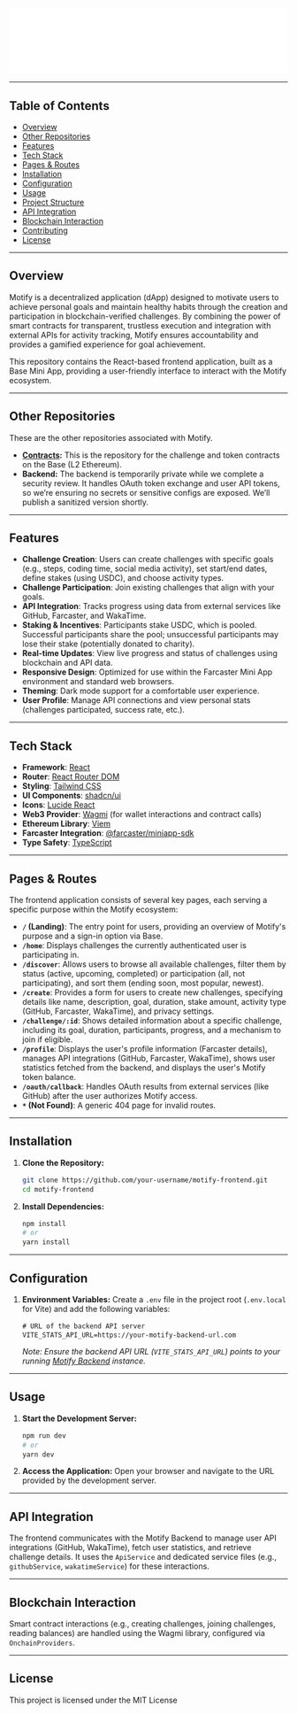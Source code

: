 
<div align="center">

[//]: # "Add your logo here if available"
![Logo](public/bannerMotify_white.svg)

</div>

---

## Table of Contents

- [Overview](#overview)
- [Other Repositories](#repositories)
- [Features](#features)
- [Tech Stack](#tech-stack)
- [Pages & Routes](#pages--routes)
- [Installation](#installation)
- [Configuration](#configuration)
- [Usage](#usage)
- [Project Structure](#project-structure)
- [API Integration](#api-integration)
- [Blockchain Interaction](#blockchain-interaction)
- [Contributing](#contributing)
- [License](#license)

---

## Overview

Motify is a decentralized application (dApp) designed to motivate users to achieve personal goals and maintain healthy habits through the creation and participation in blockchain-verified challenges. By combining the power of smart contracts for transparent, trustless execution and integration with external APIs for activity tracking, Motify ensures accountability and provides a gamified experience for goal achievement.

This repository contains the React-based frontend application, built as a Base Mini App, providing a user-friendly interface to interact with the Motify ecosystem.

---

## Other Repositories

These are the other repositories associated with Motify. 

- **[Contracts](https://github.com/etaaa/motify-smart-contracts):** This is the repository for the challenge and token contracts on the Base (L2 Ethereum).
- **Backend:** The backend is temporarily private while we complete a security review. It handles OAuth token exchange and user API tokens, so we’re ensuring no secrets or sensitive configs are exposed. We’ll publish a sanitized version shortly.

---

## Features

- **Challenge Creation**: Users can create challenges with specific goals (e.g., steps, coding time, social media activity), set start/end dates, define stakes (using USDC), and choose activity types.
- **Challenge Participation**: Join existing challenges that align with your goals.
- **API Integration**: Tracks progress using data from external services like GitHub, Farcaster, and WakaTime.
- **Staking & Incentives**: Participants stake USDC, which is pooled. Successful participants share the pool; unsuccessful participants may lose their stake (potentially donated to charity).
- **Real-time Updates**: View live progress and status of challenges using blockchain and API data.
- **Responsive Design**: Optimized for use within the Farcaster Mini App environment and standard web browsers.
- **Theming**: Dark mode support for a comfortable user experience.
- **User Profile**: Manage API connections and view personal stats (challenges participated, success rate, etc.).

---

## Tech Stack

- **Framework**: [React](https://reactjs.org/)
- **Router**: [React Router DOM](https://reactrouter.com/)
- **Styling**: [Tailwind CSS](https://tailwindcss.com/)
- **UI Components**: [shadcn/ui](https://ui.shadcn.com/)
- **Icons**: [Lucide React](https://lucide.dev/)
- **Web3 Provider**: [Wagmi](https://wagmi.sh/) (for wallet interactions and contract calls)
- **Ethereum Library**: [Viem](https://viem.sh/)
- **Farcaster Integration**: [@farcaster/miniapp-sdk](https://docs.farcaster.xyz/)
- **Type Safety**: [TypeScript](https://www.typescriptlang.org/)

---

## Pages & Routes

The frontend application consists of several key pages, each serving a specific purpose within the Motify ecosystem:

- **`/` (Landing)**: The entry point for users, providing an overview of Motify's purpose and a sign-in option via Base.
- **`/home`**: Displays challenges the currently authenticated user is participating in.
- **`/discover`**: Allows users to browse all available challenges, filter them by status (active, upcoming, completed) or participation (all, not participating), and sort them (ending soon, most popular, newest).
- **`/create`**: Provides a form for users to create new challenges, specifying details like name, description, goal, duration, stake amount, activity type (GitHub, Farcaster, WakaTime), and privacy settings.
- **`/challenge/:id`**: Shows detailed information about a specific challenge, including its goal, duration, participants, progress, and a mechanism to join if eligible.
- **`/profile`**: Displays the user's profile information (Farcaster details), manages API integrations (GitHub, Farcaster, WakaTime), shows user statistics fetched from the backend, and displays the user's Motify token balance.
- **`/oauth/callback`**: Handles OAuth results from external services (like GitHub) after the user authorizes Motify access.
- **`*` (Not Found)**: A generic 404 page for invalid routes.

---

## Installation

1.  **Clone the Repository:**
    ```bash
    git clone https://github.com/your-username/motify-frontend.git
    cd motify-frontend
    ```

2.  **Install Dependencies:**
    ```bash
    npm install
    # or
    yarn install
    ```

---

## Configuration

1.  **Environment Variables:**
    Create a `.env` file in the project root (`.env.local` for Vite) and add the following variables:

    ```env
    # URL of the backend API server
    VITE_STATS_API_URL=https://your-motify-backend-url.com
    ```

    *Note: Ensure the backend API URL (`VITE_STATS_API_URL`) points to your running [Motify Backend](https://github.com/your-username/motify-backend) instance.*

---

## Usage

1.  **Start the Development Server:**
    ```bash
    npm run dev
    # or
    yarn dev
    ```

2.  **Access the Application:**
    Open your browser and navigate to the URL provided by the development server.

---

## API Integration

The frontend communicates with the Motify Backend to manage user API integrations (GitHub, WakaTime), fetch user statistics, and retrieve challenge details. It uses the `ApiService` and dedicated service files (e.g., `githubService`, `wakatimeService`) for these interactions.

---

## Blockchain Interaction

Smart contract interactions (e.g., creating challenges, joining challenges, reading balances) are handled using the Wagmi library, configured via `OnchainProviders`.

---

## License

This project is licensed under the MIT License
